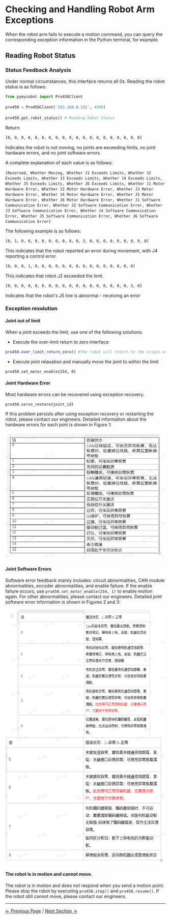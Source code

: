 # Checking and Handling Robot Arm Exceptions

When the robot arm fails to execute a motion command, you can query the corresponding exception information in the Python terminal, for example.

## Reading Robot Status

### Status Feedback Analysis

Under normal circumstances, this interface returns all 0s. Reading the robot status is as follows:

```python
from pymycobot import Pro450Client

pro450 = Pro450Client('192.168.0.232', 4500)

pro450.get_robot_status() # Reading Robot Status

```

Return:

```bash
[0, 0, 0, 0, 0, 0, 0, 0, 0, 0, 0, 0, 0, 0, 0, 0, 0, 0, 0, 0]
```

Indicates the robot is not moving, no joints are exceeding limits, no joint hardware errors, and no joint software errors.

A complete explanation of each value is as follows:

`[Reserved, Whether Moving, Whether J1 Exceeds Limits, Whether J2 Exceeds Limits, Whether J3 Exceeds Limits, Whether J4 Exceeds Limits, Whether J5 Exceeds Limits, Whether J6 Exceeds Limits, Whether J1 Motor Hardware Error, Whether J2 Motor Hardware Error, Whether J3 Motor Hardware Error, Whether J4 Motor Hardware Error, Whether J5 Motor Hardware Error, Whether J6 Motor Hardware Error, Whether J1 Software Communication Error, Whether J2 Software Communication Error, Whether J3 Software Communication Error, Whether J4 Software Communication Error, Whether J5 Software Communication Error, Whether J6 Software Communication Error]`

The following example is as follows:

```bash
[0, 1, 0, 0, 0, 0, 0, 0, 0, 0, 0, 3, 0, 0, 0, 0, 0, 0, 0, 0, 0]
```

This indicates that the robot reported an error during movement, with J4 reporting a control error.

```bash
[0, 0, 0, 1, 0, 0, 0, 0, 0, 0, 0, 0, 0, 0, 0, 0, 0, 0, 0]
```

This indicates that robot J2 exceeded the limit.

```bash
[0, 0, 0, 0, 0, 0, 0, 0, 0, 0, 0, 0, 0, 0, 0, 0, 0, 0, 3, 0]
```

Indicates that the robot's J5 line is abnormal - receiving an error

### Exception resolution

#### Joint out of limit

When a joint exceeds the limit, use one of the following solutions:

- Execute the over-limit return to zero interface:

```bash
pro450.over_limit_return_zero() #The robot will return to the origin at a slower speed
```

- Execute joint relaxation and manually move the joint to within the limit

```bash
pro450.set_motor_enable(254, 0)
```

#### Joint Hardware Error

Most hardware errors can be recovered using exception recovery.

```bash
pro450.servo_restore(joint_id)
```

If this problem persists after using exception recovery or restarting the robot, please contact our engineers. Detailed information about the hardware errors for each joint is shown in Figure 1:

<img src="../../../resources/3-FunctionsAndApplications/6.developmentGuide/python/exception/6-1-5-1.2-001.png" alt="pic" width="500" height="400"/>

#### Joint Software Errors

Software error feedback mainly includes: circuit abnormalities, CAN module abnormalities, encoder abnormalities, and enable failure. If the enable failure occurs, use `pro450.set_motor_enable(254, 1)` to enable motion again. For other abnormalities, please contact our engineers. Detailed joint software error information is shown in Figures 2 and 3:

<img src="../../../resources/3-FunctionsAndApplications/6.developmentGuide/python/exception/6-1-5-1.2-002.png" alt="pic" width="500" height="400"/>

<img src="../../../resources/3-FunctionsAndApplications/6.developmentGuide/python/exception/6-1-5-1.2-003.png" alt="pic" width="500" height="400"/>

#### The robot is in motion and cannot move.

The robot is in motion and does not respond when you send a motion point. Please stop the robot by executing `pro450.stop()` and `pro450.resume()`. If the robot still cannot move, please contact our engineers. <br/>

---

[← Previous Page](./6_gripper.md) | [Next Section →](../6.2-ROS1/README.md)